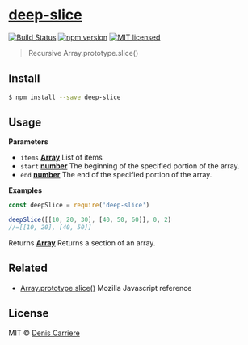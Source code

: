 # [deep-slice](https://www.npmjs.com/package/deep-slice)

[![Build Status](https://travis-ci.org/DenisCarriere/deep-slice.svg?branch=master)](https://travis-ci.org/DenisCarriere/deep-slice)
[![npm version](https://badge.fury.io/js/deep-slice.svg)](https://badge.fury.io/js/deep-slice)
[![MIT licensed](https://img.shields.io/badge/license-MIT-blue.svg)](https://raw.githubusercontent.com/DenisCarriere/deep-slice/master/LICENSE)

> Recursive Array.prototype.slice()

## Install

```bash
$ npm install --save deep-slice
```

## Usage

**Parameters**

-   `items` **[Array](https://developer.mozilla.org/en-US/docs/Web/JavaScript/Reference/Global_Objects/Array)** List of items
-   `start` **[number](https://developer.mozilla.org/en-US/docs/Web/JavaScript/Reference/Global_Objects/Number)** The beginning of the specified portion of the array.
-   `end` **[number](https://developer.mozilla.org/en-US/docs/Web/JavaScript/Reference/Global_Objects/Number)** The end of the specified portion of the array.

**Examples**

```javascript
const deepSlice = require('deep-slice')

deepSlice([[10, 20, 30], [40, 50, 60]], 0, 2)
//=[[10, 20], [40, 50]]
```

Returns **[Array](https://developer.mozilla.org/en-US/docs/Web/JavaScript/Reference/Global_Objects/Array)** Returns a section of an array.

## Related

-   [Array.prototype.slice()](https://developer.mozilla.org/en/docs/Web/JavaScript/Reference/Global_Objects/Array/slice) Mozilla Javascript reference

## License

MIT © [Denis Carriere](https://twitter.com/DenisCarriere)
